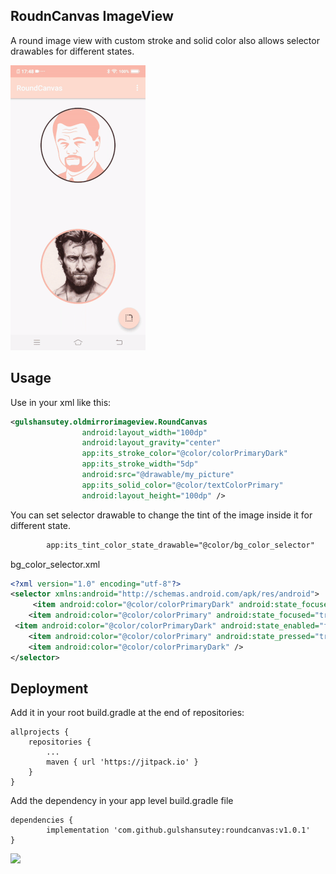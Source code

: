 ## RoudnCanvas ImageView
A round image view with custom stroke and solid color also allows selector drawables for different states.
 

![alt text](https://github.com/gulshansutey/roundcanvas/blob/master/project_lo.gif "Logo Title Text 1")

 
## Usage
Use in your xml like this:

```xml
<gulshansutey.oldmirrorimageview.RoundCanvas
                android:layout_width="100dp"
                android:layout_gravity="center"
                app:its_stroke_color="@color/colorPrimaryDark"
                app:its_stroke_width="5dp"
                android:src="@drawable/my_picture"
                app:its_solid_color="@color/textColorPrimary"
                android:layout_height="100dp" />
```

You can set selector drawable to change the tint of the image inside it for different state.

```xml
		app:its_tint_color_state_drawable="@color/bg_color_selector"
```

 
bg_color_selector.xml
```xml
<?xml version="1.0" encoding="utf-8"?>
<selector xmlns:android="http://schemas.android.com/apk/res/android">
     <item android:color="@color/colorPrimaryDark" android:state_focused="true" android:state_enabled="false"/>
    <item android:color="@color/colorPrimary" android:state_focused="true" android:state_enabled="true"/>
 <item android:color="@color/colorPrimaryDark" android:state_enabled="false"/>
    <item android:color="@color/colorPrimary" android:state_pressed="true"/>
    <item android:color="@color/colorPrimaryDark" />
</selector>
```

## Deployment

Add it in your root build.gradle at the end of repositories:

	allprojects {
		repositories {
			...
			maven { url 'https://jitpack.io' }
		}
	} 
  
Add the dependency in your app level build.gradle file

	dependencies {
	        implementation 'com.github.gulshansutey:roundcanvas:v1.0.1'
	}
 [![](https://jitpack.io/v/gulshansutey/roundcanvas.svg)](https://jitpack.io/#gulshansutey/roundcanvas)

 
